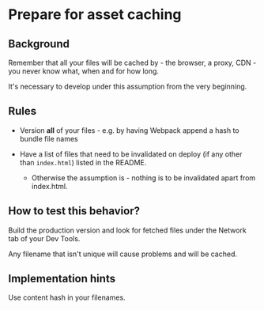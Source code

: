 Prepare for asset caching
=========================

Background
----------

Remember that all your files will be cached by - the browser, a proxy, CDN - you never know what, when and for how long.

It's necessary to develop under this assumption from the very beginning.

Rules
-----

*   Version **all** of your files - e.g. by having Webpack append a hash to bundle file names  
    
*   Have a list of files that need to be invalidated on deploy (if any other than `index.html`) listed in the README.  
    
    *   Otherwise the assumption is - nothing is to be invalidated apart from index.html.  
        

How to test this behavior?
--------------------------

Build the production version and look for fetched files under the Network tab of your Dev Tools.

Any filename that isn't unique will cause problems and will be cached.

Implementation hints
--------------------

Use content hash in your filenames.